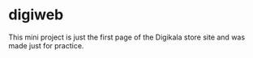 # digiweb

This mini project is just the first page of the Digikala store site and was made just for practice.

